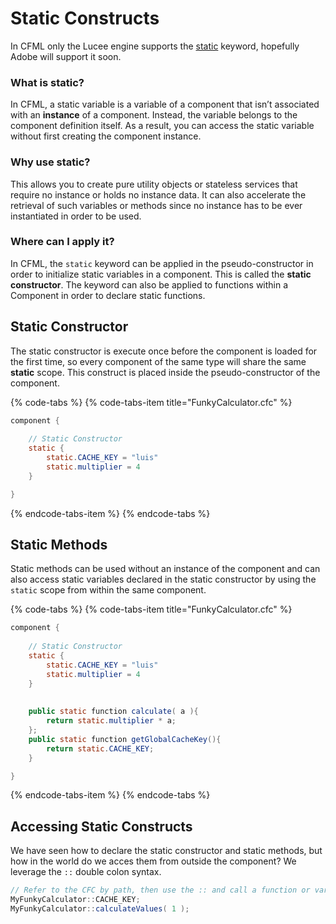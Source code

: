 # Static Constructs

In CFML only the Lucee engine supports the [static](https://en.wikipedia.org/wiki/Method_%28computer_programming%29#Static_methods) keyword, hopefully Adobe will support it soon.  

### What is static?  

In CFML, a static variable is a variable of a component that isn’t associated with an **instance** of a component. Instead, the variable belongs to the component definition itself. As a result, you can access the static variable without first creating the component instance.  

### Why use static?

This allows you to create pure utility objects or stateless services that require no instance or holds no instance data.  It can also accelerate the retrieval of such variables or methods since no instance has to be ever instantiated in order to be used.

### Where can I apply it?

In CFML, the `static` keyword can be applied in the pseudo-constructor in order to initialize static variables in a component.  This is called the **static constructor**. The keyword can also be applied to functions within a Component in order to declare static functions.

## Static Constructor

The static constructor is execute once before the component is loaded for the first time, so every component of the same type will share the same **static** scope.  This construct is placed inside the pseudo-constructor of the component.

{% code-tabs %}
{% code-tabs-item title="FunkyCalculator.cfc" %}
```java
component {
    
    // Static Constructor
    static {
        static.CACHE_KEY = "luis"
        static.multiplier = 4
    }

}
```
{% endcode-tabs-item %}
{% endcode-tabs %}

## Static Methods

Static methods can be used without an instance of the component and can also access static variables declared in the static constructor by using the `static` scope from within the same component.

{% code-tabs %}
{% code-tabs-item title="FunkyCalculator.cfc" %}
```java
component {
    
    // Static Constructor
    static {
        static.CACHE_KEY = "luis"
        static.multiplier = 4
    }
    
    
    public static function calculate( a ){
        return static.multiplier * a;
    };
    public static function getGlobalCacheKey(){
        return static.CACHE_KEY;
    }

}
```
{% endcode-tabs-item %}
{% endcode-tabs %}

## Accessing Static Constructs

We have seen how to declare the static constructor and static methods, but how in the world do we acces them from outside the component?  We leverage the `::` double colon syntax.

```java
// Refer to the CFC by path, then use the :: and call a function or variable
MyFunkyCalculator::CACHE_KEY;
MyFunkyCalculator::calculateValues( 1 );
```

